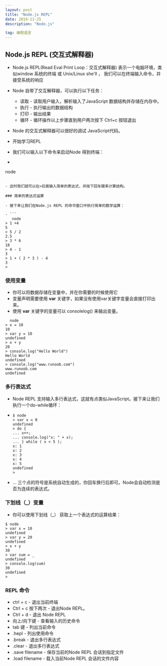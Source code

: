 ```yaml
---
layout: post
title: "Node.js REPL"
date: 2019-11-25 
description: "Node.js"

tag: 编程语言
---   
```



## Node.js REPL (交互式解释器)

- Node.js REPL(Read Eval Print Loop：交互式解释器) 表示一个电脑环境，类似window 系统的终端 或 Unix/Linux  she'll ， 我们可以在终端输入命令，并接受系统的响应

- Node 自带了交互解释器，可以执行以下任务：

  - 读取 - 读取用户输入，解析输入了JavaScript 数据结构并存储在内存中。
  - 执行 - 执行输出的数据结构
  - 打印 - 输出结果
  - 循环 - 循环操作以上步骤直到用户两次按下 Ctrl+c 按钮退出

- Node 的交互式解释器可以很好的调试 JavaScript代码。

- 开始学习REPL

- 我们可以输入以下命令来启动Node 得到终端：

-  ```
  node 
  >
  ```

- 这时我们就可以在>后面输入简单的表达式，并按下回车键来计算结构。

### 简单的表达式运算

- 接下来让我们在Node.js REPL 的命令窗口中执行简单的数学运算：

- ```
     node
  > 1 +4
  5
  > 5 / 2
  2.5
  > 3 * 6
  18
  > 4 - 1
  3
  > 1 + ( 2 * 3 ) - 4
  3
  >
  ```

### 使用变量

- 你可以将数据存储在变量中，并在你需要的时候使用它
- 变量声明需要使用 **var** 关键字，如果没有使用var关键字变量会直接打印出来。
- 使用 **var** 关键字的变量可以 consolelog() 来输出变量。

```
  node
> x = 10
10
> var y = 10
undefined
> x + y
20
> console.log("Hello World")
Hello World
undefined
> console.log("www.runoob.com")
www.runoob.com
undefined
```

### 多行表达式

- Node REPL 支持输入多行表达式，这就有点类似JavaScript。接下来让我们执行一个do-while循环：

- ```
  $ node
  > var x = 0
  undefined
  > do {
  ... x++;
  ... console.log("x: " + x);
  ... } while ( x < 5 );
  x: 1
  x: 2
  x: 3
  x: 4
  x: 5
  undefined
  >
  ```

- ... 三个点的符号是系统自动生成的，你回车换行后即可。Node会自动检测是否为连续的表达式。

### 下划线（_）变量

- 你可以使用下划线（_） 获取上一个表达式的运算结果：

```\
$ node
> var x = 10
undefined
> var y = 20
undefined
> x + y
30
> var sum = _
undefined
> console.log(sum)
30
undefined
>
```



### REPL 命令

-  ctrl + c  - 退出当前终端
- Ctrl + c 按下两次 - 退出Node REPL。
- Ctrl + d - 退出 Node REPL
- 向上/向下键 - 查看输入的历史命令
- tab 键 - 列出当前命令
- .hepl - 列出使用命令
- .break - 退出多行表达式
- .clear - 退出多行表达式
- .save filename - 保存当前的Node REPL 会话到指定文件
- .load filename - 载入当前Node REPL 会话的文件内容



